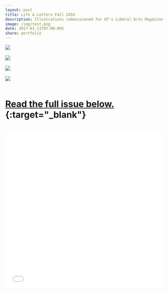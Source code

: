 ```yaml
---
layout: post
title: Life & Letters Fall 2016
description: Illustrations commissioned for UT's Liberal Arts Magazine.
image: /img/test.png
date: 2017-01-11T07:00:00S
share: portfolio 
---
```

<img class="col three" src="/img/utfall9.jpg">
<div class="col three caption">
&nbsp;
</div>



<img class="col three" src="/img/utfall3.jpg">
<div class="col three caption">
&nbsp;
</div>

<img class="col three" src="/img/utfall4.jpg">
<div class="col three caption">
&nbsp;
</div>

<img class="col three" src="/img/utfall5.jpg">
<div class="col three caption">
&nbsp;
</div>

# [Read the full issue below.](https://issuu.com/lifeandletters/docs/ll_fall2016_issu){:target="_blank"} 
<div class="col three caption">
&nbsp;
</div>

<iframe style="width:100%; height:500px;" src="//e.issuu.com/embed.html#9815718/43034476" frameborder="0" allowfullscreen></iframe>

<!--
<div data-configid="9815718/43034476" style="width:100%; height:500px;" class="issuuembed"></div>
<script type="text/javascript" src="//e.issuu.com/embed.js" async="true"></script>
-->
